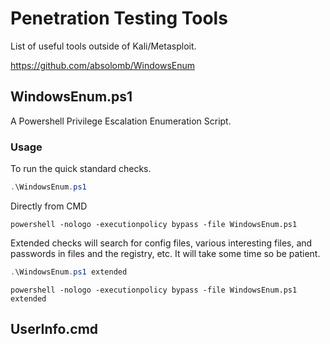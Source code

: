 # Penetration Testing Tools

List of useful tools outside of Kali/Metasploit.

https://github.com/absolomb/WindowsEnum

## WindowsEnum.ps1

A Powershell Privilege Escalation Enumeration Script.

### Usage

To run the quick standard checks.

```PowerShell
.\WindowsEnum.ps1
```

Directly from CMD

```CMD
powershell -nologo -executionpolicy bypass -file WindowsEnum.ps1
```
Extended checks will search for config files, various interesting files, and passwords in files and the registry, etc. It will take some time so be patient.

```PowerShell
.\WindowsEnum.ps1 extended
```
```CMD
powershell -nologo -executionpolicy bypass -file WindowsEnum.ps1 extended
```

## UserInfo.cmd


